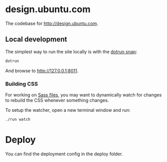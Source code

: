 # design.ubuntu.com

The codebase for <http://design.ubuntu.com>.

## Local development

The simplest way to run the site locally is with the [dotrun snap](https://snapcraft.io/dotrun):

```bash
dotrun
```

And browse to <http://127.0.0.1:8011>.

### Building CSS

For working on [Sass files](_sass), you may want to dynamically watch for changes to rebuild the CSS whenever something changes.

To setup the watcher, open a new terminal window and run:

``` bash
./run watch
```

# Deploy
You can find the deployment config in the deploy folder.
